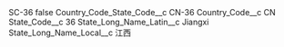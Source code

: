 <?xml version="1.0" encoding="UTF-8"?>
<CustomMetadata xmlns="http://soap.sforce.com/2006/04/metadata" xmlns:xsi="http://www.w3.org/2001/XMLSchema-instance" xmlns:xsd="http://www.w3.org/2001/XMLSchema">
    <label>SC-36</label>
    <protected>false</protected>
    <values>
        <field>Country_Code_State_Code__c</field>
        <value xsi:type="xsd:string">CN-36</value>
    </values>
    <values>
        <field>Country_Code__c</field>
        <value xsi:type="xsd:string">CN</value>
    </values>
    <values>
        <field>State_Code__c</field>
        <value xsi:type="xsd:string">36</value>
    </values>
    <values>
        <field>State_Long_Name_Latin__c</field>
        <value xsi:type="xsd:string">Jiangxi</value>
    </values>
    <values>
        <field>State_Long_Name_Local__c</field>
        <value xsi:type="xsd:string">江西</value>
    </values>
</CustomMetadata>
